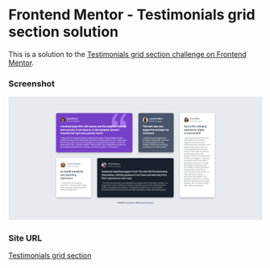 # Frontend Mentor - Testimonials grid section solution

This is a solution to the [Testimonials grid section challenge on Frontend Mentor](https://www.frontendmentor.io/challenges/testimonials-grid-section-Nnw6J7Un7).

### Screenshot

![](images/preview.png)

### Site URL

[Testimonials grid section](https://apocode01-testimonials-grid-section.netlify.app/)
